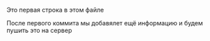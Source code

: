 Это первая строка в этом файле

После первого коммита мы добавялет ещё информацию и будем пушить это на сервер

